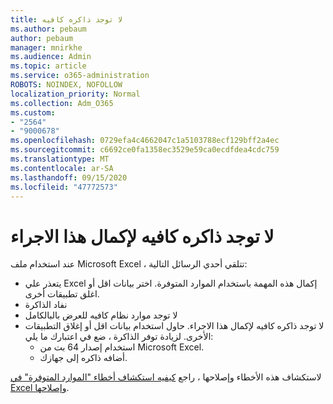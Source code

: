 ```yaml
---
title: لا توجد ذاكره كافيه
ms.author: pebaum
author: pebaum
manager: mnirkhe
ms.audience: Admin
ms.topic: article
ms.service: o365-administration
ROBOTS: NOINDEX, NOFOLLOW
localization_priority: Normal
ms.collection: Adm_O365
ms.custom:
- "2564"
- "9000678"
ms.openlocfilehash: 0729efa4c4662047c1a5103788ecf129bff2a4ec
ms.sourcegitcommit: c6692ce0fa1358ec3529e59ca0ecdfdea4cdc759
ms.translationtype: MT
ms.contentlocale: ar-SA
ms.lasthandoff: 09/15/2020
ms.locfileid: "47772573"
---
```

# <a name="there-isnt-enough-memory-to-complete-this-action"></a>لا توجد ذاكره كافيه لإكمال هذا الاجراء

عند استخدام ملف Microsoft Excel ، تتلقي أحدي الرسائل التالية:

- يتعذر علي Excel إكمال هذه المهمة باستخدام الموارد المتوفرة. اختر بيانات اقل أو اغلق تطبيقات أخرى.
- نفاد الذاكرة
- لا توجد موارد نظام كافيه للعرض بالبالكامل
- لا توجد ذاكره كافيه لإكمال هذا الاجراء. حاول استخدام بيانات اقل أو إغلاق التطبيقات الأخرى. لزيادة توفر الذاكرة ، ضع في اعتبارك ما يلي: 
    - استخدام إصدار 64 بت من Microsoft Excel.
    - أضافه ذاكره إلى جهازك.

لاستكشاف هذه الأخطاء وإصلاحها ، راجع [كيفيه استكشاف أخطاء "الموارد المتوفرة" في Excel وإصلاحها](https://docs.microsoft.com/office/troubleshoot/excel/available-resources-errors).